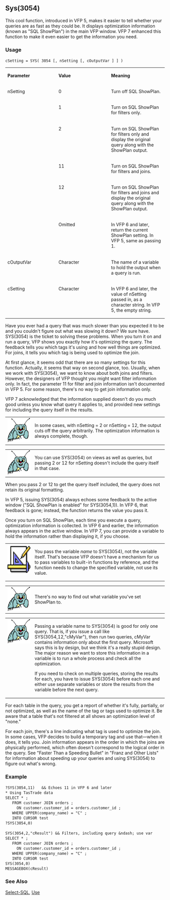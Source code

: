 ## Sys(3054)

This cool function, introduced in VFP 5, makes it easier to tell whether your queries are as fast as they could be. It displays optimization information (known as "SQL ShowPlan") in the main VFP window. VFP 7 enhanced this function to make it even easier to get the information you need.

### Usage

```foxpro
cSetting = SYS( 3054 [, nSetting [, cOutputVar ] ] )
```
<table>
<tr>
  <td width="32%" valign="top">
  <p><b>Parameter</b></p>
  </td>
  <td width="23%" valign="top">
  <p><b>Value</b></p>
  </td>
  <td width="45%" valign="top">
  <p><b>Meaning</b></p>
  </td>
 </tr>
<tr>
  <td width="32%" rowspan="6" valign="top">
  <p>nSetting</p>
  </td>
  <td width="23%" valign="top">
  <p>0</p>
  </td>
  <td width="45%" valign="top">
  <p>Turn off SQL ShowPlan.</p>
  </td>
 </tr>
<tr>
  <td width="33%" valign="top">
  <p>1</p>
  </td>
  <td width="67%" valign="top">
  <p>Turn on SQL ShowPlan for filters only.</p>
  </td>
 </tr>
<tr>
  <td width="33%" valign="top">
  <p>2</p>
  </td>
  <td width="67%" valign="top">
  <p>Turn on SQL ShowPlan for filters only and display the original query along with the ShowPlan output.</p>
  </td>
 </tr>
<tr>
  <td width="33%" valign="top">
  <p>11</p>
  </td>
  <td width="67%" valign="top">
  <p>Turn on SQL ShowPlan for filters and joins.</p>
  </td>
 </tr>
<tr>
  <td width="33%" valign="top">
  <p>12</p>
  </td>
  <td width="67%" valign="top">
  <p>Turn on SQL ShowPlan for filters and joins and display the original query along with the ShowPlan output.</p>
  </td>
 </tr>
<tr>
  <td width="33%" valign="top">
  <p>Omitted</p>
  </td>
  <td width="67%" valign="top">
  <p>In VFP 6 and later, return the current ShowPlan setting. In VFP 5, same as passing 1.</p>
  </td>
 </tr>
<tr>
  <td width="32%" valign="top">
  <p>cOutputVar</p>
  </td>
  <td width="23%" valign="top">
  <p>Character</p>
  </td>
  <td width="45%" valign="top">
  <p>The name of a variable to hold the output when a query is run.</p>
  </td>
 </tr>
<tr>
  <td width="32%" valign="top">
  <p>cSetting</p>
  </td>
  <td width="23%" valign="top">
  <p>Character </p>
  </td>
  <td width="45%" valign="top">
  <p>In VFP 6 and later, the value of nSetting passed in, as a character string. In VFP 5, the empty string.</p>
  </td>
 </tr>
</table>

Have you ever had a query that was much slower than you expected it to be and you couldn't figure out what was slowing it down? We sure have. SYS(3054) is the ticket to solving these problems. When you turn it on and run a query, VFP shows you exactly how it's optimizing the query. The feedback tells you which tags it's using and how well things are optimized. For joins, it tells you which tag is being used to optimize the join.

At first glance, it seems odd that there are so many settings for this function. Actually, it seems that way on second glance, too. Usually, when we work with SYS(3054), we want to know about both joins and filters. However, the designers of VFP thought you might want filter information only. In fact, the parameter 11 for filter and join information isn't documented in VFP 5. For some reason, there's no way to get join information only.

VFP 7 acknowledged that the information supplied doesn't do you much good unless you know what query it applies to, and provided new settings for including the query itself in the results.

<table>
<tr>
  <td width="17%" valign="top">
<img width="95" height="78" src="bug.gif">
  </td>
  <td width="83%">
  <p>In some cases, with nSetting = 2 or nSetting = 12, the output cuts off the query arbitrarily. The optimization information is always complete, though.</p>
  </td>
 </tr>
</table>

<table>
<tr>
  <td width="17%" valign="top">
<img width="95" height="78" src="bug.gif">
  </td>
  <td width="83%">
  <p>You can use SYS(3054) on views as well as queries, but passing 2 or 12 for nSetting doesn't include the query itself in that case.</p>
  </td>
 </tr>
</table>

When you pass 2 or 12 to get the query itself included, the query does not retain its original formatting. 

In VFP 5, issuing SYS(3054) always echoes some feedback to the active window ("SQL ShowPlan is enabled" for SYS(3054,1)). In VFP 6, that feedback is gone; instead, the function returns the value you pass it.

Once you turn on SQL ShowPlan, each time you execute a query, optimization information is collected. In VFP 6 and earlier, the information always appears in the active window. In VFP 7, you can provide a variable to hold the information rather than displaying it, if you choose.

<table>
<tr>
  <td width="17%" valign="top">
<img width="94" height="93" src="Design.gif">
  </td>
  <td width="83%">
  <p>You pass the variable <i>name</i> to SYS(3054), not the variable itself. That's because VFP doesn't have a mechanism for us to pass variables to built-in functions by reference, and the function needs to change the specified variable, not use its value.</p>
  </td>
 </tr>
</table>

<table>
<tr>
  <td width="17%" valign="top">
<img width="95" height="78" src="bug.gif">
  </td>
  <td width="83%">
  <p>There's no way to find out what variable you've set ShowPlan to. </p>
  </td>
 </tr>
</table>

<table>
<tr>
  <td width="17%" valign="top">
<img width="95" height="78" src="bug.gif">
  </td>
  <td width="83%">
  <p>Passing a variable name to SYS(3054) is good for only one query. That is, if you issue a call like SYS(3054,12,&quot;cMyVar&quot;), then run two queries, cMyVar contains information only about the first query. Microsoft says this is by design, but we think it's a really stupid design. The major reason we want to store this information in a variable is to run a whole process and check all the optimization.</p>
  <p>If you need to check on multiple queries, storing the results for each, you have to issue SYS(3054) before each one and either use separate variables or store the results from the variable before the next query.</p>
  </td>
 </tr>
</table>

For each table in the query, you get a report of whether it's fully, partially, or not optimized, as well as the name of the tag or tags used to optimize it. Be aware that a table that's not filtered at all shows an optimization level of "none." 

For each join, there's a line indicating what tag is used to optimize the join. In some cases, VFP decides to build a temporary tag and use that&mdash;when it does, it tells you. Join information appears in the order in which the joins are physically performed, which often doesn't correspond to the logical order in the query. See "Faster Than a Speeding Bullet" in "Franz and Other Lists" for information about speeding up your queries and using SYS(3054) to figure out what's wrong.

### Example

```foxpro
?SYS(3054,11)   && Echoes 11 in VFP 6 and later
* Using TasTrade data
SELECT * ;
   FROM customer JOIN orders ;
     ON customer.customer_id = orders.customer_id ;
   WHERE UPPER(company_name) = "C" ;
   INTO CURSOR test
?SYS(3054,0)

SYS(3054,2,"cResult") && Filters, including query &ndash; use var
SELECT * ;
   FROM customer JOIN orders ;
     ON customer.customer_id = orders.customer_id ;
   WHERE UPPER(company_name) = "C" ;
   INTO CURSOR test
SYS(3054,0)
MESSAGEBOX(cResult)
```
### See Also

[Select-SQL](s4g088.md), [Use](s4g424.md)
